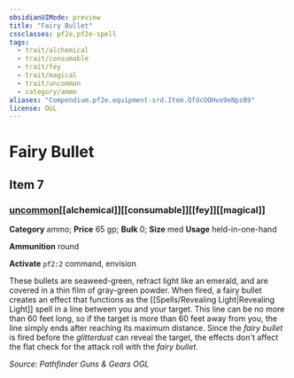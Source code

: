 ```yaml
---
obsidianUIMode: preview
title: "Fairy Bullet"
cssclasses: pf2e,pf2e-spell
tags:
  - trait/alchemical
  - trait/consumable
  - trait/fey
  - trait/magical
  - trait/uncommon
  - category/ammo
aliases: "Compendium.pf2e.equipment-srd.Item.QfdcOOHve9eNpsB9"
license: OGL
---
```

# Fairy Bullet
## Item 7
### [uncommon](uncommon "Uncommon Rarity Trait")[[alchemical]][[consumable]][[fey]][[magical]]

**Category** ammo; 
**Price** 65 gp; 
**Bulk** 0; **Size** med
**Usage** held-in-one-hand

**Ammunition** round

**Activate** `pf2:2` command, envision

These bullets are seaweed-green, refract light like an emerald, and are covered in a thin film of gray-green powder. When fired, a fairy bullet creates an effect that functions as the [[Spells/Revealing Light|Revealing Light]] spell in a line between you and your target. This line can be no more than 60 feet long, so if the target is more than 60 feet away from you, the line simply ends after reaching its maximum distance. Since the _fairy bullet_ is fired before the _glitterdust_ can reveal the target, the effects don't affect the flat check for the attack roll with the _fairy bullet_.

*Source: Pathfinder Guns & Gears*
*OGL*